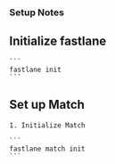 ### Setup Notes

## Initialize fastlane 
    ```
    fastlane init
    ```
## Set up Match
    1. Initialize Match
    
    ``` 
    fastlane match init
    ```

    
